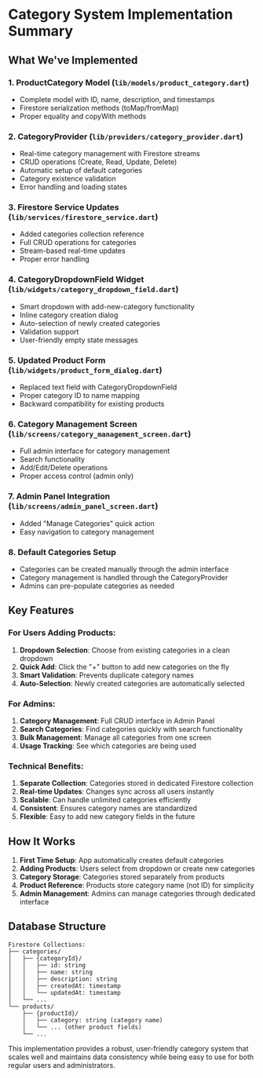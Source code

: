 # Category System Implementation Summary

## What We've Implemented

### 1. ProductCategory Model (`lib/models/product_category.dart`)
- Complete model with ID, name, description, and timestamps
- Firestore serialization methods (toMap/fromMap)
- Proper equality and copyWith methods

### 2. CategoryProvider (`lib/providers/category_provider.dart`)
- Real-time category management with Firestore streams
- CRUD operations (Create, Read, Update, Delete)
- Automatic setup of default categories
- Category existence validation
- Error handling and loading states

### 3. Firestore Service Updates (`lib/services/firestore_service.dart`)
- Added categories collection reference
- Full CRUD operations for categories
- Stream-based real-time updates
- Proper error handling

### 4. CategoryDropdownField Widget (`lib/widgets/category_dropdown_field.dart`)
- Smart dropdown with add-new-category functionality
- Inline category creation dialog
- Auto-selection of newly created categories
- Validation support
- User-friendly empty state messages

### 5. Updated Product Form (`lib/widgets/product_form_dialog.dart`)
- Replaced text field with CategoryDropdownField
- Proper category ID to name mapping
- Backward compatibility for existing products

### 6. Category Management Screen (`lib/screens/category_management_screen.dart`)
- Full admin interface for category management
- Search functionality
- Add/Edit/Delete operations
- Proper access control (admin only)

### 7. Admin Panel Integration (`lib/screens/admin_panel_screen.dart`)
- Added "Manage Categories" quick action
- Easy navigation to category management

### 8. Default Categories Setup
- Categories can be created manually through the admin interface
- Category management is handled through the CategoryProvider
- Admins can pre-populate categories as needed

## Key Features

### For Users Adding Products:
1. **Dropdown Selection**: Choose from existing categories in a clean dropdown
2. **Quick Add**: Click the "+" button to add new categories on the fly
3. **Smart Validation**: Prevents duplicate category names
4. **Auto-Selection**: Newly created categories are automatically selected

### For Admins:
1. **Category Management**: Full CRUD interface in Admin Panel
2. **Search Categories**: Find categories quickly with search functionality
3. **Bulk Management**: Manage all categories from one screen
4. **Usage Tracking**: See which categories are being used

### Technical Benefits:
1. **Separate Collection**: Categories stored in dedicated Firestore collection
2. **Real-time Updates**: Changes sync across all users instantly
3. **Scalable**: Can handle unlimited categories efficiently
4. **Consistent**: Ensures category names are standardized
5. **Flexible**: Easy to add new category fields in the future

## How It Works

1. **First Time Setup**: App automatically creates default categories
2. **Adding Products**: Users select from dropdown or create new categories
3. **Category Storage**: Categories stored separately from products
4. **Product Reference**: Products store category name (not ID) for simplicity
5. **Admin Management**: Admins can manage categories through dedicated interface

## Database Structure

```
Firestore Collections:
├── categories/
│   ├── {categoryId}/
│   │   ├── id: string
│   │   ├── name: string
│   │   ├── description: string
│   │   ├── createdAt: timestamp
│   │   └── updatedAt: timestamp
│   └── ...
└── products/
    ├── {productId}/
    │   ├── category: string (category name)
    │   └── ... (other product fields)
    └── ...
```

This implementation provides a robust, user-friendly category system that scales well and maintains data consistency while being easy to use for both regular users and administrators.